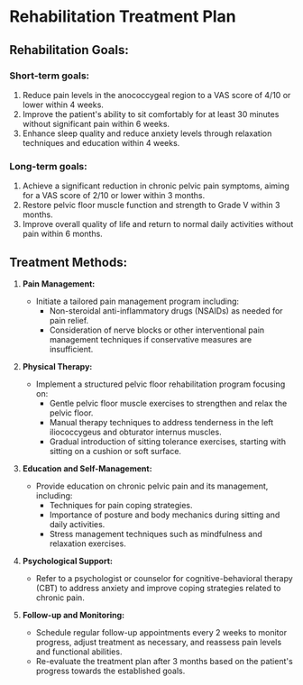# Rehabilitation Treatment Plan

## Rehabilitation Goals:
### Short-term goals:
1. Reduce pain levels in the anococcygeal region to a VAS score of 4/10 or lower within 4 weeks.
2. Improve the patient's ability to sit comfortably for at least 30 minutes without significant pain within 6 weeks.
3. Enhance sleep quality and reduce anxiety levels through relaxation techniques and education within 4 weeks.

### Long-term goals:
1. Achieve a significant reduction in chronic pelvic pain symptoms, aiming for a VAS score of 2/10 or lower within 3 months.
2. Restore pelvic floor muscle function and strength to Grade V within 3 months.
3. Improve overall quality of life and return to normal daily activities without pain within 6 months.

## Treatment Methods:
1. **Pain Management:**
   - Initiate a tailored pain management program including:
     - Non-steroidal anti-inflammatory drugs (NSAIDs) as needed for pain relief.
     - Consideration of nerve blocks or other interventional pain management techniques if conservative measures are insufficient.

2. **Physical Therapy:**
   - Implement a structured pelvic floor rehabilitation program focusing on:
     - Gentle pelvic floor muscle exercises to strengthen and relax the pelvic floor.
     - Manual therapy techniques to address tenderness in the left iliococcygeus and obturator internus muscles.
     - Gradual introduction of sitting tolerance exercises, starting with sitting on a cushion or soft surface.

3. **Education and Self-Management:**
   - Provide education on chronic pelvic pain and its management, including:
     - Techniques for pain coping strategies.
     - Importance of posture and body mechanics during sitting and daily activities.
     - Stress management techniques such as mindfulness and relaxation exercises.

4. **Psychological Support:**
   - Refer to a psychologist or counselor for cognitive-behavioral therapy (CBT) to address anxiety and improve coping strategies related to chronic pain.

5. **Follow-up and Monitoring:**
   - Schedule regular follow-up appointments every 2 weeks to monitor progress, adjust treatment as necessary, and reassess pain levels and functional abilities.
   - Re-evaluate the treatment plan after 3 months based on the patient's progress towards the established goals.
